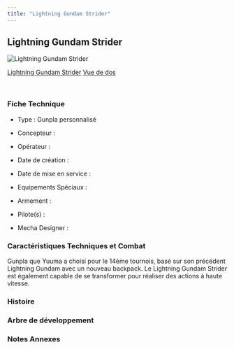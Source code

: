 ```yaml
---
title: "Lightning Gundam Strider"
---
```


Lightning Gundam Strider
------------------------



![Lightning Gundam Strider](/images/stories/saga/gundambftiw/mechas/lightning-gundam-strider.png)

[Lightning Gundam Strider](javascript:change_image_m('images/stories/saga/gundambftiw/mechas/lightning-gundam-strider.png');)
[Vue de dos](javascript:change_image_m('images/stories/saga/gundambftiw/mechas/lightning-gundam-strider-dos.png');)

 

### Fiche Technique


- Type : Gunpla personnalisé
  
- Concepteur : 
  
- Opérateur : 
  
- Date de création : 
  
- Date de mise en service : 
  
- Equipements Spéciaux :




- Armement :




- Pilote(s) : 





- Mecha Designer : 


### Caractéristiques Techniques et Combat


Gunpla que Yuuma a choisi pour le 14ème tournois, basé sur son précédent Lightning Gundam avec un nouveau backpack. Le Lightning Gundam Strider est également capable de se transformer pour réaliser des actions à haute vitesse.


### Histoire


### Arbre de développement


### Notes Annexes


